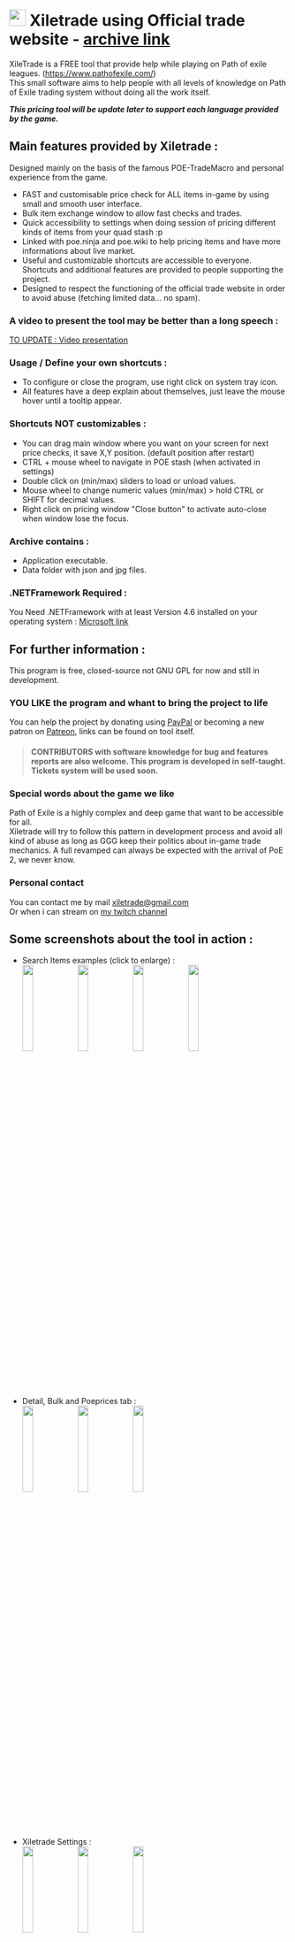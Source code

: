 # <img src="https://i.imgur.com/dhWQgtY.png" width="30" height="30"> Xiletrade using Official trade website - [archive link](https://github.com/maxensas/xiletrade/blob/master/Xiletrade_near_v1.rar)

XileTrade is a FREE tool that provide help while playing on Path of exile leagues. (https://www.pathofexile.com/)  
This small software aims to help people with all levels of knowledge on Path of Exile trading system without doing all the work itself.

***This pricing tool will be update later to support each language provided by the game.***

## Main features provided by Xiletrade :
Designed mainly on the basis of the famous POE-TradeMacro and personal experience from the game.
* FAST and customisable price check for ALL items in-game by using small and smooth user interface.
* Bulk item exchange window to allow fast checks and trades.
* Quick accessibility to settings when doing session of pricing different kinds of items from your quad stash :p
* Linked with poe.ninja and poe.wiki to help pricing items and have more informations about live market.
* Useful and customizable shortcuts are accessible to everyone. Shortcuts and additional features are provided to people supporting the project.
* Designed to respect the functioning of the official trade website in order to avoid abuse (fetching limited data... no spam).

### A video to present the tool may be better than a long speech :
[TO UPDATE : Video presentation](https://www.youtube.com/channel/UCOAWBr0yfWP_HAvlSc6xp3g)

### Usage / Define your own shortcuts :
* To configure or close the program, use right click on system tray icon.
* All features have a deep explain about themselves, just leave the mouse hover until a tooltip appear.

### Shortcuts NOT customizables :
* You can drag main window where you want on your screen for next price checks, it save X,Y position. (default position after restart)
* CTRL + mouse wheel to navigate in POE stash (when activated in settings)
* Double click on (min/max) sliders to load or unload values.
* Mouse wheel to change numeric values (min/max) > hold CTRL or SHIFT for decimal values.
* Right click on pricing window "Close button" to activate auto-close when window lose the focus.

### Archive contains :
* Application executable.
* Data folder with json and jpg files.

### .NETFramework Required :
You Need .NETFramework with at least Version 4.6 installed on your operating system : [Microsoft link](https://www.microsoft.com/en-us/download/details.aspx?id=48136)

## For further information :
This program is free, closed-source not GNU GPL for now and still in development.  

### YOU LIKE the program and whant to bring the project to life
You can help the project by donating using [PayPal](https://www.paypal.com/donate/?token=9zX_z7wnneHW8GsUxn-T3fUiqqPeFHfRCD9dAS8O21_n4CR6sXyJN4XmyjWwroo2cBZM2G) or becoming a new patron on [Patreon](https://www.patreon.com/xiletrade/), links can be found on tool itself.
> #### CONTRIBUTORS with software knowledge for bug and features reports are also welcome. This program is developed in self-taught. Tickets system will be used soon.

### Special words about the game we like
Path of Exile is a highly complex and deep game that want to be accessible for all.  
Xiletrade will try to follow this pattern in development process and avoid all kind of abuse as long as GGG keep their politics about in-game trade mechanics. A full revamped can always be expected with the arrival of PoE 2, we never know.

### Personal contact
You can contact me by mail [xiletrade@gmail.com](mailto:xiletrade@gmail.com)  
Or when i can stream on [my twitch channel](https://www.twitch.tv/maxensas/)

## Some screenshots about the tool in action :
* Search Items examples (click to enlarge) :  
<img src="https://i.imgur.com/Mjmeq5N.png" width="20%" height="20%"> <img src="https://i.imgur.com/Jct2SK8.png" width="20%" height="20%"> <img src="https://i.imgur.com/i2Mhp2z.png" width="20%" height="20%"> <img src="https://i.imgur.com/DnfkCHA.png" width="20%" height="20%">
* Detail, Bulk and Poeprices tab :  
<img src="https://i.imgur.com/xgKh9dm.png" width="20%" height="20%"> <img src="https://i.imgur.com/iJJAHzi.png" width="20%" height="20%"> <img src="https://i.imgur.com/WJq8euE.png" width="20%" height="20%">
* Xiletrade Settings :  
<img src="https://i.imgur.com/cTvsFxL.png" width="20%" height="20%"> <img src="https://i.imgur.com/jVZSVjr.png" width="20%" height="20%"> <img src="https://i.imgur.com/fVe5ZJW.png" width="20%" height="20%"> 
* System tray icon :  
     <img src="https://i.imgur.com/gTJauQK.png" width="30%" height="30%">
